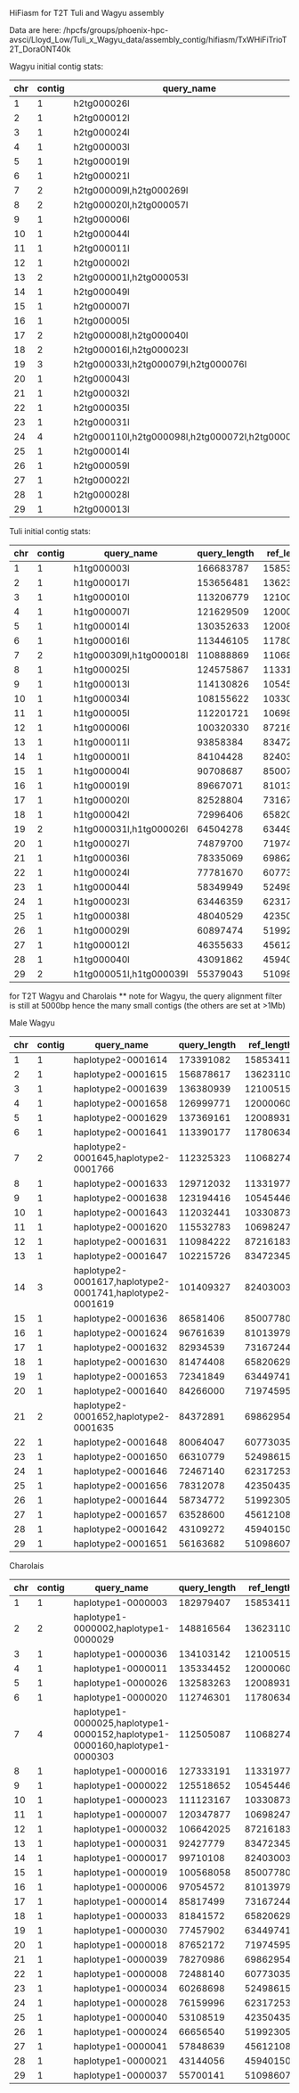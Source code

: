 HiFiasm for T2T Tuli and Wagyu assembly

Data are here: /hpcfs/groups/phoenix-hpc-avsci/Lloyd_Low/Tuli_x_Wagyu_data/assembly_contig/hifiasm/TxWHiFiTrioT2T_DoraONT40k

Wagyu initial contig stats:

| chr | contig | query_name                                      | query_length | ref_length | contig_align_proportion       | queryref_proportion | queryref_proportion_check |
|-----|--------|-------------------------------------------------|--------------|------------|-------------------------------|---------------------|---------------------------|
| 1   | 1      | h2tg000026l                                     | 166872203    | 158534110  | 105.2595                      | 105.2595            | 105.259494628632          |
| 2   | 1      | h2tg000012l                                     | 138096131    | 136231102  | 101.369                       | 101.369             | 101.369018507976          |
| 3   | 1      | h2tg000024l                                     | 113161246    | 121005158  | 93.5177                       | 93.5177             | 93.5177044271121          |
| 4   | 1      | h2tg000003l                                     | 130003985    | 120000601  | 108.3361                      | 108.3361            | 108.336111583308          |
| 5   | 1      | h2tg000019l                                     | 132489435    | 120089316  | 110.3257                      | 110.3257            | 110.325747046473          |
| 6   | 1      | h2tg000021l                                     | 113518087    | 117806340  | 96.3599                       | 96.3599             | 96.359913227081           |
| 7   | 2      | h2tg000009l,h2tg000269l                         | 117475077    | 110682743  | 105.9777,0.159                | 106.1367            | 106.136759729563          |
| 8   | 2      | h2tg000020l,h2tg000057l                         | 121983410    | 113319770  | 93.135,14.5103                | 107.6453            | 107.645303198197          |
| 9   | 1      | h2tg000006l                                     | 116313833    | 105454467  | 110.2977                      | 110.2977            | 110.297682316293          |
| 10  | 1      | h2tg000044l                                     | 110093730    | 103308737  | 106.5677                      | 106.5677            | 106.567685557902          |
| 11  | 1      | h2tg000011l                                     | 114533536    | 106982474  | 107.0582                      | 107.0582            | 107.058223387132          |
| 12  | 1      | h2tg000002l                                     | 102068089    | 87216183   | 117.0288                      | 117.0288            | 117.028841998279          |
| 13  | 2      | h2tg000001l,h2tg000053l                         | 89741809     | 83472345   | 93.778,13.7328                | 107.5108            | 107.510827687901          |
| 14  | 1      | h2tg000049l                                     | 83630686     | 82403003   | 101.4899                      | 101.4899            | 101.489852256962          |
| 15  | 1      | h2tg000007l                                     | 91998830     | 85007780   | 108.224                       | 108.224             | 108.224011966905          |
| 16  | 1      | h2tg000005l                                     | 91180055     | 81013979   | 112.5485                      | 112.5485            | 112.548545480034          |
| 17  | 2      | h2tg000008l,h2tg000040l                         | 81425041     | 73167244   | 30.6665,80.6197               | 111.2862            | 111.286193860192          |
| 18  | 2      | h2tg000016l,h2tg000023l                         | 71274640     | 65820629   | 84.4553,23.8309               | 108.2862            | 108.286172713421          |
| 19  | 3      | h2tg000033l,h2tg000079l,h2tg000076l             | 63048937     | 63449741   | 68.0874,2.9935,28.2873        | 99.3682             | 99.3683126303069          |
| 20  | 1      | h2tg000043l                                     | 72127045     | 71974595   | 100.2118                      | 100.2118            | 100.21181084798           |
| 21  | 1      | h2tg000032l                                     | 86688117     | 69862954   | 124.0831                      | 124.0831            | 124.083097030223          |
| 22  | 1      | h2tg000035l                                     | 61228083     | 60773035   | 100.7488                      | 100.7488            | 100.748766290839          |
| 23  | 1      | h2tg000031l                                     | 54566597     | 52498615   | 103.9391                      | 103.9391            | 103.939117250998          |
| 24  | 4      | h2tg000110l,h2tg000098l,h2tg000072l,h2tg000015l | 59251632     | 62317253   | 19.5922,5.8194,4.1686,65.5004 | 95.0806             | 95.0806223759574          |
| 25  | 1      | h2tg000014l                                     | 48243632     | 42350435   | 113.9153                      | 113.9153            | 113.915316336184          |
| 26  | 1      | h2tg000059l                                     | 55674231     | 51992305   | 107.0817                      | 107.0817            | 107.081674874772          |
| 27  | 1      | h2tg000022l                                     | 52298086     | 45612108   | 114.6583                      | 114.6583            | 114.65834028105           |
| 28  | 1      | h2tg000028l                                     | 43217833     | 45940150   | 94.0742                       | 94.0742             | 94.0742095966165          |
| 29  | 1      | h2tg000013l                                     | 54041122     | 51098607   | 105.7585                      | 105.7585            | 105.758503358027          |

Tuli initial contig stats:

| chr | contig | query_name              | query_length | ref_length | contig_align_proportion | queryref_proportion | queryref_proportion_check |
|-----|--------|-------------------------|--------------|------------|-------------------------|---------------------|---------------------------|
| 1   | 1      | h1tg000003l             | 166683787    | 158534110  | 105.1406                | 105.1406            | 105.14064575756           |
| 2   | 1      | h1tg000017l             | 153656481    | 136231102  | 112.791                 | 112.791             | 112.791043120241          |
| 3   | 1      | h1tg000010l             | 113206779    | 121005158  | 93.5553                 | 93.5553             | 93.5553334015729          |
| 4   | 1      | h1tg000007l             | 121629509    | 120000601  | 101.3574                | 101.3574            | 101.357416534939          |
| 5   | 1      | h1tg000014l             | 130352633    | 120089316  | 108.5464                | 108.5464            | 108.546403078855          |
| 6   | 1      | h1tg000016l             | 113446105    | 117806340  | 96.2988                 | 96.2988             | 96.2988112524335          |
| 7   | 2      | h1tg000309l,h1tg000018l | 110888869    | 110682743  | 0.1765,100.0098         | 100.1863            | 100.186231380261          |
| 8   | 1      | h1tg000025l             | 124575867    | 113319770  | 109.933                 | 109.933             | 109.933039045173          |
| 9   | 1      | h1tg000013l             | 114130826    | 105454467  | 108.2276                | 108.2276            | 108.227587931387          |
| 10  | 1      | h1tg000034l             | 108155622    | 103308737  | 104.6917                | 104.6917            | 104.691650620025          |
| 11  | 1      | h1tg000005l             | 112201721    | 106982474  | 104.8786                | 104.8786            | 104.878600021906          |
| 12  | 1      | h1tg000006l             | 100320330    | 87216183   | 115.0249                | 115.0249            | 115.024903119184          |
| 13  | 1      | h1tg000011l             | 93858384     | 83472345   | 112.4425                | 112.4425            | 112.442490983091          |
| 14  | 1      | h1tg000001l             | 84104428     | 82403003   | 102.0648                | 102.0648            | 102.064760916541          |
| 15  | 1      | h1tg000004l             | 90708687     | 85007780   | 106.7063                | 106.7063            | 106.706335584814          |
| 16  | 1      | h1tg000019l             | 89667071     | 81013979   | 110.681                 | 110.681             | 110.680986302376          |
| 17  | 1      | h1tg000020l             | 82528804     | 73167244   | 112.7947                | 112.7947            | 112.794741865636          |
| 18  | 1      | h1tg000042l             | 72996406     | 65820629   | 110.902                 | 110.902             | 110.902018271506          |
| 19  | 2      | h1tg000031l,h1tg000026l | 64504278     | 63449741   | 69.8351,31.8269         | 101.662             | 101.662003632135          |
| 20  | 1      | h1tg000027l             | 74879700     | 71974595   | 104.0363                | 104.0363            | 104.036292250064          |
| 21  | 1      | h1tg000036l             | 78335069     | 69862954   | 112.1268                | 112.1268            | 112.126763205575          |
| 22  | 1      | h1tg000024l             | 77781670     | 60773035   | 127.9871                | 127.9871            | 127.987141007521          |
| 23  | 1      | h1tg000044l             | 58349949     | 52498615   | 111.1457                | 111.1457            | 111.145692129211          |
| 24  | 1      | h1tg000023l             | 63446359     | 62317253   | 101.8119                | 101.8119            | 101.811867413347          |
| 25  | 1      | h1tg000038l             | 48040529     | 42350435   | 113.4357                | 113.4357            | 113.435739207874          |
| 26  | 1      | h1tg000029l             | 60897474     | 51992305   | 117.1279                | 117.1279            | 117.127859593838          |
| 27  | 1      | h1tg000012l             | 46355633     | 45612108   | 101.6301                | 101.6301            | 101.630104445074          |
| 28  | 1      | h1tg000040l             | 43091862     | 45940150   | 93.8                    | 93.8                | 93.8000028297687          |
| 29  | 2      | h1tg000051l,h1tg000039l | 55379043     | 51098607   | 24.6007,83.7761         | 108.3768            | 108.376815438433          |

for T2T Wagyu and Charolais
** note for Wagyu, the query alignment filter is still at 5000bp hence the many small contigs (the others are set at >1Mb)

Male Wagyu

| chr | contig | query_name                                               | query_length | ref_length | contig_align_proportion | queryref_proportion | queryref_proportion_check |
|-----|--------|----------------------------------------------------------|--------------|------------|-------------------------|---------------------|---------------------------|
| 1   | 1      | haplotype2-0001614                                       | 173391082    | 158534110  | 109.3715                | 109.3715            | 109.371467124646          |
| 2   | 1      | haplotype2-0001615                                       | 156878617    | 136231102  | 115.1562                | 115.1562            | 115.156241634161          |
| 3   | 1      | haplotype2-0001639                                       | 136380939    | 121005158  | 112.7067                | 112.7067            | 112.706715361671          |
| 4   | 1      | haplotype2-0001658                                       | 126999771    | 120000601  | 105.8326                | 105.8326            | 105.832612454999          |
| 5   | 1      | haplotype2-0001629                                       | 137369161    | 120089316  | 114.3892                | 114.3892            | 114.389160980815          |
| 6   | 1      | haplotype2-0001641                                       | 113390177    | 117806340  | 96.2513                 | 96.2513             | 96.2513367277177          |
| 7   | 2      | haplotype2-0001645,haplotype2-0001766                    | 112325323    | 110682743  | 100.9284,0.5557         | 101.4841            | 101.484043452013          |
| 8   | 1      | haplotype2-0001633                                       | 129712032    | 113319770  | 114.4655                | 114.4655            | 114.465491767235          |
| 9   | 1      | haplotype2-0001638                                       | 123194416    | 105454467  | 116.8224                | 116.8224            | 116.822377946304          |
| 10  | 1      | haplotype2-0001643                                       | 112032441    | 103308737  | 108.4443                | 108.4443            | 108.444304183101          |
| 11  | 1      | haplotype2-0001620                                       | 115532783    | 106982474  | 107.9923                | 107.9923            | 107.992252076728          |
| 12  | 1      | haplotype2-0001631                                       | 110984222    | 87216183   | 127.2519                | 127.2519            | 127.251867924557          |
| 13  | 1      | haplotype2-0001647                                       | 102215726    | 83472345   | 122.4546                | 122.4546            | 122.454599783916          |
| 14  | 3      | haplotype2-0001617,haplotype2-0001741,haplotype2-0001619 | 101409327    | 82403003   | 38.1743,1.3079,83.5829  | 123.0651            | 123.065086596419          |
| 15  | 1      | haplotype2-0001636                                       | 86581406     | 85007780   | 101.8512                | 101.8512            | 101.851155270729          |
| 16  | 1      | haplotype2-0001624                                       | 96761639     | 81013979   | 119.4382                | 119.4382            | 119.438200906044          |
| 17  | 1      | haplotype2-0001632                                       | 82934539     | 73167244   | 113.3493                | 113.3493            | 113.349272797538          |
| 18  | 1      | haplotype2-0001630                                       | 81474408     | 65820629   | 123.7825                | 123.7825            | 123.782481628974          |
| 19  | 1      | haplotype2-0001653                                       | 72341849     | 63449741   | 114.0144                | 114.0144            | 114.014411816118          |
| 20  | 1      | haplotype2-0001640                                       | 84266000     | 71974595   | 117.0774                | 117.0774            | 117.077421554091          |
| 21  | 2      | haplotype2-0001652,haplotype2-0001635                    | 84372891     | 69862954   | 41.8464,78.9228         | 120.7692            | 120.76914325724           |
| 22  | 1      | haplotype2-0001648                                       | 80064047     | 60773035   | 131.7427                | 131.7427            | 131.742716156927          |
| 23  | 1      | haplotype2-0001650                                       | 66310779     | 52498615   | 126.3096                | 126.3096            | 126.309577881245          |
| 24  | 1      | haplotype2-0001646                                       | 72467140     | 62317253   | 116.2874                | 116.2874            | 116.287442901246          |
| 25  | 1      | haplotype2-0001656                                       | 78312078     | 42350435   | 184.9145                | 184.9145            | 184.914459556319          |
| 26  | 1      | haplotype2-0001644                                       | 58734772     | 51992305   | 112.9682                | 112.9682            | 112.968201736776          |
| 27  | 1      | haplotype2-0001657                                       | 63528600     | 45612108   | 139.2801                | 139.2801            | 139.280122725308          |
| 28  | 1      | haplotype2-0001642                                       | 43109272     | 45940150   | 93.8379                 | 93.8379             | 93.8378999633219          |
| 29  | 1      | haplotype2-0001651                                       | 56163682     | 51098607   | 109.9124                | 109.9124            | 109.912354362224          |


Charolais

| chr | contig | query_name                                                                  | query_length | ref_length | contig_align_proportion       | queryref_proportion | queryref_proportion_check |
|-----|--------|-----------------------------------------------------------------------------|--------------|------------|-------------------------------|---------------------|---------------------------|
| 1   | 1      | haplotype1-0000003                                                          | 182979407    | 158534110  | 115.4196                      | 115.4196            | 115.419581943596          |
| 2   | 2      | haplotype1-0000002,haplotype1-0000029                                       | 148816564    | 136231102  | 51.3882,57.8501               | 109.2383            | 109.238317693415          |
| 3   | 1      | haplotype1-0000036                                                          | 134103142    | 121005158  | 110.8243                      | 110.8243            | 110.824318745156          |
| 4   | 1      | haplotype1-0000011                                                          | 135334452    | 120000601  | 112.7781                      | 112.7781            | 112.778145169456          |
| 5   | 1      | haplotype1-0000026                                                          | 132583263    | 120089316  | 110.4039                      | 110.4039            | 110.40387889294           |
| 6   | 1      | haplotype1-0000020                                                          | 112746301    | 117806340  | 95.7048                       | 95.7048             | 95.7047821025592          |
| 7   | 4      | haplotype1-0000025,haplotype1-0000152,haplotype1-0000160,haplotype1-0000303 | 112505087    | 110682743  | 100.6217,0.4302,0.1983,0.3963 | 101.6465            | 101.646457207877          |
| 8   | 1      | haplotype1-0000016                                                          | 127333191    | 113319770  | 112.3663                      | 112.3663            | 112.366263186027          |
| 9   | 1      | haplotype1-0000022                                                          | 125518652    | 105454467  | 119.0264                      | 119.0264            | 119.026396482569          |
| 10  | 1      | haplotype1-0000023                                                          | 111123167    | 103308737  | 107.5642                      | 107.5642            | 107.564152100708          |
| 11  | 1      | haplotype1-0000007                                                          | 120347877    | 106982474  | 112.4931                      | 112.4931            | 112.493077137102          |
| 12  | 1      | haplotype1-0000032                                                          | 106642025    | 87216183   | 122.2732                      | 122.2732            | 122.273208172846          |
| 13  | 1      | haplotype1-0000031                                                          | 92427779     | 83472345   | 110.7286                      | 110.7286            | 110.728623953239          |
| 14  | 1      | haplotype1-0000017                                                          | 99710108     | 82403003   | 121.003                       | 121.003             | 121.00300276678           |
| 15  | 1      | haplotype1-0000019                                                          | 100568058    | 85007780   | 118.3045                      | 118.3045            | 118.304534008534          |
| 16  | 1      | haplotype1-0000006                                                          | 97054572     | 81013979   | 119.7998                      | 119.7998            | 119.799784182925          |
| 17  | 1      | haplotype1-0000014                                                          | 85817499     | 73167244   | 117.2895                      | 117.2895            | 117.289505943397          |
| 18  | 1      | haplotype1-0000033                                                          | 81841572     | 65820629   | 124.3403                      | 124.3403            | 124.340306744866          |
| 19  | 1      | haplotype1-0000030                                                          | 77457902     | 63449741   | 122.0776                      | 122.0776            | 122.077570025069          |
| 20  | 1      | haplotype1-0000018                                                          | 87652172     | 71974595   | 121.7821                      | 121.7821            | 121.782098252863          |
| 21  | 1      | haplotype1-0000039                                                          | 78270986     | 69862954   | 112.035                       | 112.035             | 112.035036480135          |
| 22  | 1      | haplotype1-0000008                                                          | 72488140     | 60773035   | 119.2768                      | 119.2768            | 119.27681413311           |
| 23  | 1      | haplotype1-0000034                                                          | 60268698     | 52498615   | 114.8005                      | 114.8005            | 114.800548547805          |
| 24  | 1      | haplotype1-0000028                                                          | 76159996     | 62317253   | 122.2133                      | 122.2133            | 122.21333953857           |
| 25  | 1      | haplotype1-0000040                                                          | 53108519     | 42350435   | 125.4025                      | 125.4025            | 125.402534826384          |
| 26  | 1      | haplotype1-0000024                                                          | 66656540     | 51992305   | 128.2046                      | 128.2046            | 128.204625665279          |
| 27  | 1      | haplotype1-0000041                                                          | 57848639     | 45612108   | 126.8274                      | 126.8274            | 126.827374433122          |
| 28  | 1      | haplotype1-0000021                                                          | 43144056     | 45940150   | 93.9136                       | 93.9136             | 93.9136158676017          |
| 29  | 1      | haplotype1-0000037                                                          | 55700141     | 51098607   | 109.0052                      | 109.0052            | 109.005204388448          |

